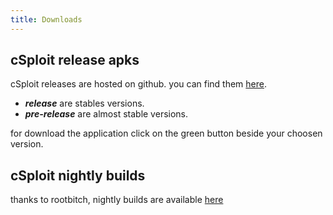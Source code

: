 ```yaml
---
title: Downloads
---
```


## cSploit release apks

cSploit releases are hosted on github.
you can find them [here](https://github.com/cSploit/android/releases).

  - __*release*__ are stables versions.
  - __*pre-release*__ are almost stable versions.

for download the application click on the green button beside your choosen version.

## cSploit nightly builds

thanks to rootbitch, nightly builds are available [here](http://rootbitch.cc/csploit/cSploit-nightly.apk)

